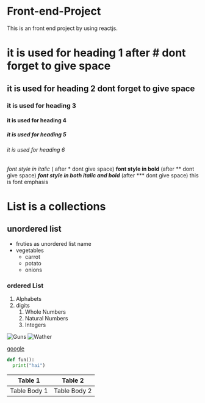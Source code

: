 # Front-end-Project
This is an front end project by using reactjs. 
# it is used for heading 1 after # dont forget to give space
## it is used for heading 2 dont forget to give space
### it is used for heading 3
#### it is used for heading 4
##### it is used for heading 5 #####
###### it is used for heading 6 ######
*font style in italic*  ( after * dont give space)
**font style in bold**   (after ** dont give space)
***font style in both italic and bold***  (after *** dont give space)
this is font emphasis 

# List is a collections #

## unordered list
* fruties as unordered list name
* vegetables
  * carrot
  * potato
  * onions
 
### ordered List 
1. Alphabets
2. digits
    1. Whole Numbers
    2. Natural Numbers
    3. Integers
  
 ![Guns](https://undark.org/wp-content/uploads/2020/04/weapons-3417508.jpg)
 ![Wather](https://www.aceros-de-hispania.com/images/walther-CP88-U4160008/walther-CP88-U4160008.jpg)
 
 [google](https://google.co.in)
 
 ~~~python
 def fun():
   print("hai")
 ~~~

Table 1 | Table 2
--------|--------
Table Body 1 | Table Body 2
